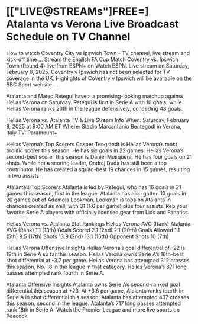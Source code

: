 # [["LIVE@STREAMs"]FREE=] Atalanta vs Verona Live Broadcast Schedule on TV Channel

How to watch Coventry City vs Ipswich Town - TV channel, live stream and kick-off time ... Stream the English FA Cup Match Coventry vs. Ipswich Town (Round 4) live from ESPN+ on Watch ESPN. Live stream on Saturday, February 8, 2025. Coventry v Ipswich has not been selected for TV coverage in the UK. Highlights of Coventry v Ipswich will be available on the BBC Sport website ...

Atalanta and Mateo Retegui have a a promising-looking matchup against Hellas Verona on Saturday. Retegui is first in Serie A with 16 goals, while Hellas Verona ranks 20th in the league defensively, conceding 48 goals.

Hellas Verona vs. Atalanta TV & Live Stream Info
When: Saturday, February 8, 2025 at 9:00 AM ET
Where: Stadio Marcantonio Bentegodi in Verona, Italy
TV: Paramount+

Hellas Verona’s Top Scorers
Casper Tengstedt is Hellas Verona’s most prolific scorer this season. He has six goals in 22 games.
Hellas Verona’s second-best scorer this season is Daniel Mosquera. He has four goals on 21 shots.
While not a scoring leader, Ondrej Duda has still been a top contributor. He has created a squad-best 19 chances in 15 games, resulting in two assists.

Atalanta’s Top Scorers
Atalanta is led by Retegui, who has 16 goals in 21 games this season, first in the league.
Atalanta has also gotten 10 goals in 20 games out of Ademola Lookman.
Lookman is tops on Atalanta in chances created as well, with 31 (1.6 per game) plus four assists.
Rep your favorite Serie A players with officially licensed gear from Lids and Fanatics.

Hellas Verona vs. Atalanta Stat Rankings
Hellas Verona AVG (Rank)		Atalanta AVG (Rank)
1.1 (13th)	Goals Scored	2.1 (2nd)
2.1 (20th)	Goals Allowed	1.1 (5th)
9.5 (17th)	Shots	13.9 (2nd)
13.1 (16th)	Opponent Shots	10 (7th)

Hellas Verona Offensive Insights
Hellas Verona’s goal differential of -22 is 19th in Serie A so far this season.
Hellas Verona owns Serie A’s 16th-best shot differential at -3.7 per game.
Hellas Verona has attempted 312 crosses this season, No. 18 in the league in that category.
Hellas Verona’s 871 long passes attempted rank fourth in Serie A.

Atalanta Offensive Insights
Atalanta owns Serie A’s second-ranked goal differential this season at +23.
At +3.8 per game, Atalanta ranks fourth in Serie A in shot differential this season.
Atalanta has attempted 437 crosses this season, second in the league.
Atalanta’s 717 long passes attempted rank 18th in Serie A.
Watch the Premier League and more live sports on Peacock.
